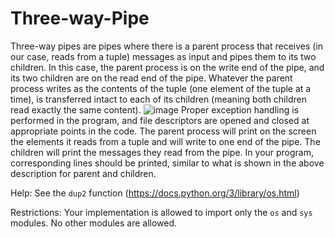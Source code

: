 # Three-way-Pipe
Three-way pipes are pipes where there is a parent process that receives (in our case, reads from a tuple) messages as input and pipes them to its two children. In this case, the parent process is on the write end of the pipe, and its two children are on the read end of the pipe. Whatever the parent process writes as the contents of the tuple (one element of the tuple at a time), is transferred intact to each of its children (meaning both children read exactly the same content).
![image](https://github.com/AlexPateraki/Three-way-Pipe/assets/25749228/b4958223-c40e-4ef8-a915-4c6ce03956ae)
Proper exception handling is performed in the program, and file descriptors are opened and closed at appropriate points in the code. The parent process will print on the screen the elements it reads from a tuple and will write to one end of the pipe. The children will print the messages they read from the pipe. In your program, corresponding lines should be printed, similar to what is shown in the above description for parent and children.

Help: See the `dup2` function (https://docs.python.org/3/library/os.html)

Restrictions: Your implementation is allowed to import only the `os` and `sys` modules. No other modules are allowed.

